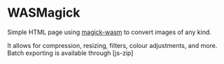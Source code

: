 # WASMagick

Simple HTML page using [magick-wasm](https://github.com/dlemstra/magick-wasm) to convert images of any kind.

It allows for compression, resizing, filters, colour adjustments, and more. Batch exporting is available through [js-zip]